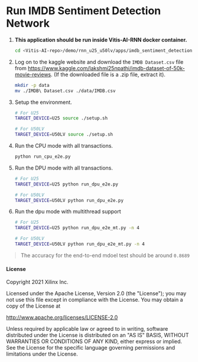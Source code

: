 # Run IMDB Sentiment Detection Network

1. **This application should be run inside Vitis-AI-RNN docker container.**

    ```sh
    cd <Vitis-AI-repo>/demo/rnn_u25_u50lv/apps/imdb_sentiment_detection/
    ```

1. Log on to the kaggle website and download the `IMDB Dataset.csv` file from https://www.kaggle.com/lakshmi25npathi/imdb-dataset-of-50k-movie-reviews. (If the downloaded file is a .zip file, extract it).
    ```sh
    mkdir -p data
    mv ./IMDB\ Dataset.csv ./data/IMDB.csv
    ```

1. Setup the environment.
    ```sh
    # For U25
    TARGET_DEVICE=U25 source ./setup.sh

    # For U50LV
    TARGET_DEVICE=U50LV source ./setup.sh
    ```

1. Run the CPU mode with all transactions.
    ```sh
    python run_cpu_e2e.py
    ```

1. Run the DPU mode with all transactions.
    ```sh
    # For U25
    TARGET_DEVICE=U25 python run_dpu_e2e.py

    # For U50LV
    TARGET_DEVICE=U50LV python run_dpu_e2e.py
    ```

1. Run the dpu mode with multithread support
    ```sh
    # For U25
    TARGET_DEVICE=U25 python run_dpu_e2e_mt.py -n 4

    # For U50LV
    TARGET_DEVICE=U50LV python run_dpu_e2e_mt.py -n 4
    ````

> The accuracy for the end-to-end mdoel test should be around `0.8689`


#### License
Copyright 2021 Xilinx Inc.

Licensed under the Apache License, Version 2.0 (the "License");
you may not use this file except in compliance with the License.
You may obtain a copy of the License at

http://www.apache.org/licenses/LICENSE-2.0

Unless required by applicable law or agreed to in writing, software
distributed under the License is distributed on an "AS IS" BASIS,
WITHOUT WARRANTIES OR CONDITIONS OF ANY KIND, either express or implied.
See the License for the specific language governing permissions and
limitations under the License.

